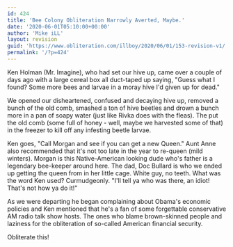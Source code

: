 ```yaml
---
id: 424
title: 'Bee Colony Obliteration Narrowly Averted, Maybe.'
date: '2020-06-01T05:10:00+00:00'
author: 'Mike iLL'
layout: revision
guid: 'https://www.obliteration.com/illboy/2020/06/01/153-revision-v1/'
permalink: '/?p=424'
---
```


Ken Holman (Mr. Imagine), who had set our hive up, came over a couple of days ago with a large cereal box all duct-taped up saying, "Guess what I found? Some more bees and larvae in a moray hive I'd given up for dead."

We opened our disheartened, confused and decaying hive up, removed a bunch of the old comb, smashed a ton of hive beetles and drown a bunch more in a pan of soapy water (just like Rivka does with the fleas). The put the old comb (some full of honey - well, maybe we harvested some of that) in the freezer to kill off any infesting beetle larvae.

Ken goes, "Call Morgan and see if you can get a new Queen." Aunt Anne also recommended that it's not too late in the year to re-queen (mild winters). Morgan is this Native-American looking dude who's father is a legendary bee-keeper around here. The dad, Doc Bullard is who we ended up getting the queen from in her little cage. White guy, no teeth. What was the word Ken used? Curmudgeonly. "I'll tell ya who was there, an idiot! That's not how ya do it!"

As we were departing he began complaining about Obama's economic policies and Ken mentioned that he's a fan of some forgettable conservative AM radio talk show hosts. The ones who blame brown-skinned people and laziness for the obliteration of so-called American financial security.

Obliterate this!